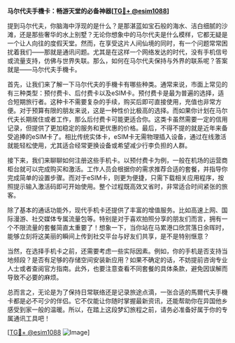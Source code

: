 **马尔代夫手機卡：畅游天堂的必备神器[[TG💪+ @esim1088](https://t.me/s/esim1088)]**

提到马尔代夫，你脑海中浮现的是什么？是那湛蓝如宝石般的海水、洁白细腻的沙滩，还是那些奢华的水上别墅？无论你想象中的马尔代夫是什么模样，它都无疑是一个让人向往的度假天堂。然而，在享受这片人间仙境的同时，有一个问题常常困扰着我们——那就是通讯问题。尤其是在这样一个网络发达的时代，没有手机信号或流量支持，仿佛与世界失联。那么，如何在马尔代夫保持与外界的联系呢？答案就是——马尔代夫手機卡。

首先，让我们来了解一下马尔代夫的手機卡有哪些种类。通常来说，市面上常见的有三种类型：预付费卡、后付费卡以及eSIM卡。预付费卡是最为普遍的选择，适合短期旅行者。这种卡不需要复杂的手续，购买后即可直接使用，充值也非常方便。对于预算有限的朋友来说，这是一种性价比极高的选择。而如果你计划在马尔代夫长期居住或者工作，那么后付费卡可能更适合你。这类卡虽然需要一定的信用记录，但提供了更加稳定的服务和更优惠的价格。最后，不得不提的就是近年来备受追捧的eSIM卡了。相比传统实体卡，eSIM卡无需物理插入设备，通过在线激活就能轻松使用，尤其适合经常更换设备或希望减少行李负担的人群。

接下来，我们来聊聊如何注册这些手机卡。以预付费卡为例，一般在机场的运营商柜台就可以完成购买和激活。工作人员会根据你的需求推荐合适的套餐，并指导你完成简单的设置步骤。而对于eSIM卡，则更为便捷，只需下载相关应用程序，按照提示输入激活码即可开始使用。整个过程既高效又省时，非常适合时间紧张的旅客。

除了基本的通话功能外，现代手机卡还提供了丰富的增值服务。比如高速上网、国际漫游、社交媒体专属流量包等。特别是对于喜欢拍照分享的朋友们而言，拥有一个不限流量的套餐简直太重要了！想象一下，当你站在马累港口欣赏落日余晖时，能够立刻将这美丽的瞬间上传到社交平台与好友们共享，是不是特别惬意？

当然，在选择手机卡之前，还需要考虑一些实际因素。例如，你的手机是否支持当地频段？是否有足够的存储空间安装新应用？如果不确定的话，不妨提前咨询专业人士或者查阅官方指南。此外，也要注意查看不同套餐的具体条款，避免因误解而导致不必要的麻烦。

总而言之，无论是为了保持日常联络还是记录旅途点滴，一张合适的馬爾代夫手機卡都是必不可少的伴侣。它不仅能让你随时掌握最新资讯，还能帮助你在异国他乡感受到家一般的温暖。所以，在踏上这段梦幻旅程之前，请务必准备好属于你的专属通讯工具吧！

[[TG💪+ @esim1088](https://t.me/s/esim1088) ![Image](https://i.postimg.cc/4NQfJmqS/Snipaste-2025-05-13-00-14-12.png)]